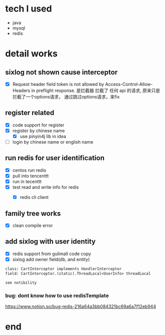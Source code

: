 # tech I used

- java
- mysql
- redis

# detail works

## sixlog not shown cause interceptor

- [x]  Request header field token is not allowed by Access-Control-Allow-Headers in preflight response.
是拦截器 拦截了 任何 api 的请求, 原来只是拦截了一个options请求， 通过跳过options请求，来fix

## register related

- [x] code support for register
- [x] register  by chinese name
    - [x] use pinyin4j lib in idea
- [ ] login by chinese name or english name 

## run redis for user identification

- [x] centos run redis
- [x] pull into tencenttt
- [x] run in tecenttt
- [x] test read and write info for redis
    - [x] redis cli client


## family tree works

- [x] clean compile error

## add sixlog with user identity
    
- [x] redis support from gulimall code copy
- [x] sixlog add owner field(db, and entity) 

```txt
class: CartInterceptor implements HandlerInterceptor
field: CartInterceptor.(static).ThreadLocal<UserInfo> threadLocal 

see notibility

```

### bug: dont know how to use redisTemplate

https://www.notion.so/bug-redis-216a64a3bb084321bc69a6a7f12eb944


# end